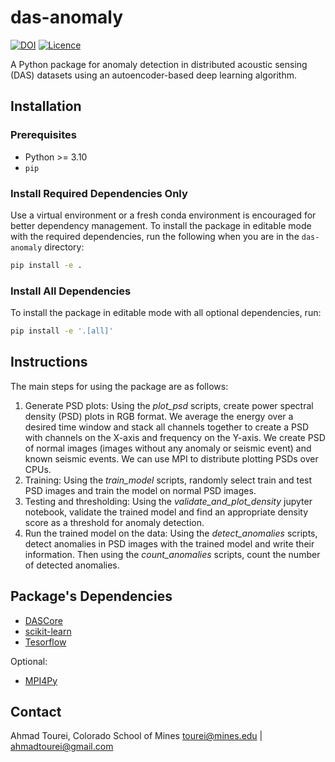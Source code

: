 # das-anomaly
[![DOI](https://zenodo.org/badge/823391484.svg)](https://zenodo.org/doi/10.5281/zenodo.12747212)
[![Licence](https://www.gnu.org/graphics/lgplv3-88x31.png)](https://www.gnu.org/licenses/lgpl.html)

A Python package for anomaly detection in distributed acoustic sensing (DAS) datasets using an autoencoder-based deep learning algorithm.

## Installation
### Prerequisites
- Python >= 3.10
- `pip`
### Install Required Dependencies Only
Use a virtual environment or a fresh conda environment is encouraged for better dependency management.
To install the package in editable mode with the required dependencies, run the following when you are in the `das-anomaly` directory:

```bash
pip install -e .
```
### Install All Dependencies 

To install the package in editable mode with all optional dependencies, run:

```bash
pip install -e '.[all]'
```

## Instructions
The main steps for using the package are as follows:
1. Generate PSD plots: Using the _plot_psd_ scripts, create power spectral density (PSD) plots in RGB format. We average the energy over a desired time window and stack all channels together to create a PSD with channels on the X-axis and frequency on the Y-axis. We create PSD of normal images (images without any anomaly or seismic event) and known seismic events. We can use MPI to distribute plotting PSDs over CPUs. 
2. Training: Using the _train_model_ scripts, randomly select train and test PSD images and train the model on normal PSD images. 
3. Testing and thresholding: Using the _validate_and_plot_density_ jupyter notebook, validate the trained model and find an appropriate density score as a threshold for anomaly detection.
4. Run the trained model on the data: Using the _detect_anomalies_ scripts, detect anomalies in PSD images with the trained model and write their information. Then using the _count_anomalies_ scripts, count the number of detected anomalies.

## Package's Dependencies
- [DASCore](https://dascore.org/)
- [scikit-learn](https://scikit-learn.org/stable/)
- [Tesorflow](https://www.tensorflow.org/install)

Optional:
- [MPI4Py](https://mpi4py.readthedocs.io/en/stable/install.html)

## Contact
Ahmad Tourei, Colorado School of Mines
tourei@mines.edu | ahmadtourei@gmail.com
